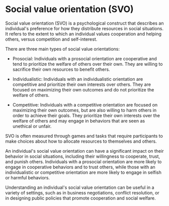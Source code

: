 # Social value orientation (SVO)

Social value orientation (SVO) is a psychological construct that describes an individual's preference for how they distribute resources in social situations. It refers to the extent to which an individual values cooperation and helping others, versus competition and self-interest. 

There are three main types of social value orientations:

* Prosocial: Individuals with a prosocial orientation are cooperative and tend to prioritize the welfare of others over their own. They are willing to sacrifice their own resources to benefit others.

* Individualistic: Individuals with an individualistic orientation are competitive and prioritize their own interests over others. They are focused on maximizing their own outcomes and do not prioritize the welfare of others.

* Competitive: Individuals with a competitive orientation are focused on maximizing their own outcomes, but are also willing to harm others in order to achieve their goals. They prioritize their own interests over the welfare of others and may engage in behaviors that are seen as unethical or unfair.

SVO is often measured through games and tasks that require participants to make choices about how to allocate resources to themselves and others.

An individual's social value orientation can have a significant impact on their behavior in social situations, including their willingness to cooperate, trust, and punish others. Individuals with a prosocial orientation are more likely to engage in cooperative behaviors and to trust others, while those with an individualistic or competitive orientation are more likely to engage in selfish or harmful behaviors.

Understanding an individual's social value orientation can be useful in a variety of settings, such as in business negotiations, conflict resolution, or in designing public policies that promote cooperation and social welfare. 